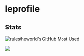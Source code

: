# leprofile


## Stats
![rulestheworld's GitHub Most Used](https://github-readme-stats.vercel.app/api/top-langs/?username=rulestheworld&layout=donut&theme=transparent&hide_border=true)


![](https://komarev.com/ghpvc/?username=rulestheworld&color=blue)
